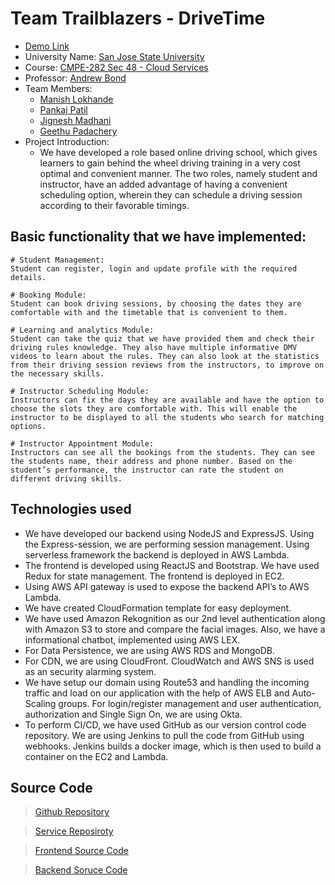 # Team Trailblazers - DriveTime 

- [Demo Link](https://www.youtube.com/watch?v=OL8APwVIWNE)
- University Name: [San Jose State University](http://www.sjsu.edu/)
- Course: [CMPE-282 Sec 48 - Cloud Services](http://info.sjsu.edu/web-dbgen/catalog/courses/CMPE282.html)
- Professor: [Andrew Bond](https://www.linkedin.com/in/ahbond/)
- Team Members: 
  - [Manish Lokhande](https://www.linkedin.com/in/manishlokhande/)
  - [Pankaj Patil](https://www.linkedin.com/in/pankajhpatil/)
  - [Jignesh Madhani](https://www.linkedin.com/in/jdmadhani/)
  - [Geethu Padachery](https://www.linkedin.com/in/geethu-padachery/)
- Project Introduction:
  - We have developed a role based online driving school, which gives learners to gain behind the wheel driving training in a very cost optimal and convenient manner. The two roles, namely student and instructor, have an added advantage of having a convenient scheduling option, wherein they can schedule a driving session according to their favorable timings. 

## Basic functionality that we have implemented:

```shell
# Student Management:
Student can register, login and update profile with the required details.

# Booking Module:
Student can book driving sessions, by choosing the dates they are comfortable with and the timetable that is convenient to them.

# Learning and analytics Module:
Student can take the quiz that we have provided them and check their driving rules knowledge. They also have multiple informative DMV videos to learn about the rules. They can also look at the statistics from their driving session reviews from the instructors, to improve on the necessary skills.

# Instructor Scheduling Module:
Instructors can fix the days they are available and have the option to choose the slots they are comfortable with. This will enable the instructor to be displayed to all the students who search for matching options.

# Instructor Appointment Module:
Instructors can see all the bookings from the students. They can see the students name, their address and phone number. Based on the student’s performance, the instructor can rate the student on different driving skills. 
```

## Technologies used

* We have developed our backend using NodeJS and ExpressJS. Using the Express-session, we are performing session management. Using serverless framework the backend is deployed in AWS Lambda.
* The frontend is developed using ReactJS and Bootstrap. We have used Redux for state management. The frontend is deployed in EC2. 
* Using AWS API gateway is used to expose the backend API’s to AWS Lambda. 
* We have created CloudFormation template for easy deployment. 
* We have used Amazon Rekognition as our 2nd level authentication along with Amazon S3 to store and compare the facial images. Also, we have a informational chatbot, implemented using AWS LEX. 
* For Data Persistence, we are using AWS RDS and MongoDB. 
* For CDN, we are using CloudFront. CloudWatch and AWS SNS is used as an security alarming system. 
* We have setup our domain using Route53 and handling the incoming traffic and load on our application with the help of AWS ELB and Auto-Scaling groups.
For login/register management and user authentication, authorization and Single Sign On, we are using Okta. 
* To perform CI/CD, we have used GitHub as our version control code repository. We are using Jenkins to pull the code from GitHub using webhooks. Jenkins builds a docker image, which is then used to build a container on the EC2 and Lambda.

## Source Code

>[Github Repository](https://github.com/pankajhpatil/DriveTime)

>[Service Reposiroty](https://github.com/geethupadachery/DriveTimeService-Lambda.git)

>[Frontend Source Code](https://github.com/pankajhpatil/DriveTime/tree/master/uireact)

>[Backend Soruce Code](https://github.com/pankajhpatil/DriveTime/tree/master/Backend)

